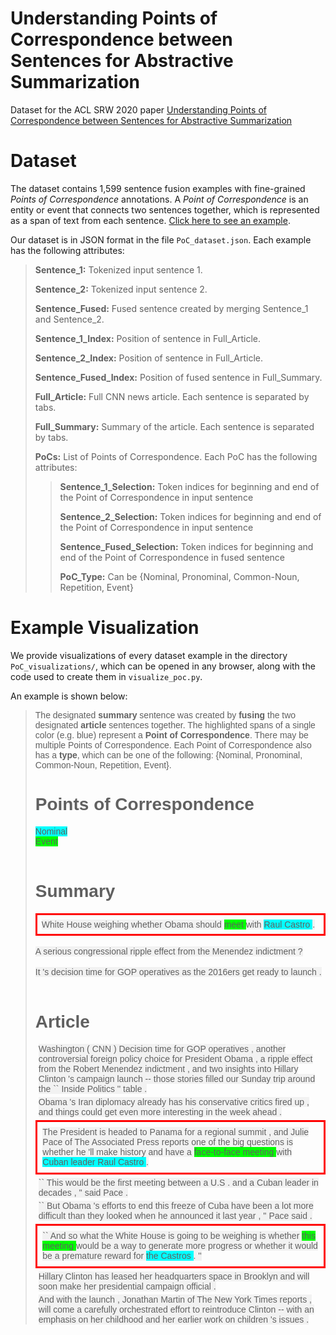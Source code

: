 # Understanding Points of Correspondence between Sentences for Abstractive Summarization
Dataset for the ACL SRW 2020 paper [Understanding Points of Correspondence between Sentences for Abstractive Summarization](https://arxiv.org/abs/2006.05621)

# Dataset
The dataset contains 1,599 sentence fusion examples with fine-grained *Points of Correspondence* annotations. A *Point of Correspondence* is an entity or event that connects two sentences together, which is represented as a span of text from each sentence. [Click here to see an example](#example-visualization).

Our dataset is in JSON format in the file `PoC_dataset.json`. Each example has the following attributes:
>
>**Sentence_1:** Tokenized input sentence 1.
>
>**Sentence_2:** Tokenized input sentence 2.
>
>**Sentence_Fused:** Fused sentence created by merging Sentence_1 and Sentence_2.
>
>**Sentence_1_Index:** Position of sentence in Full_Article.
>
>**Sentence_2_Index:** Position of sentence in Full_Article.
>
>**Sentence_Fused_Index:** Position of fused sentence in Full_Summary.
>
>**Full_Article:** Full CNN news article. Each sentence is separated by tabs.
>
>**Full_Summary:** Summary of the article. Each sentence is  separated by tabs.
>
>**PoCs:** List of Points of Correspondence. Each PoC has the following attributes:
>
>>**Sentence_1_Selection:** Token indices for beginning and end of the Point of Correspondence in input sentence
>>
>>**Sentence_2_Selection:** Token indices for beginning and end of the Point of Correspondence in input sentence
>>
>>**Sentence_Fused_Selection:** Token indices for beginning and end of the Point of Correspondence in fused sentence
>>
>>**PoC_Type:** Can be {Nominal, Pronominal, Common-Noun, Repetition, Event}

# Example Visualization
We provide visualizations of every dataset example in the directory `PoC_visualizations/`, which can be opened in any browser, along with the code used to create them in `visualize_poc.py`.

An example is shown below:

<!DOCTYPE html>
<html>
<head>
<style>
span {
  font-family:helvetica;
}
</style>
</head>
<body>

<blockquote>
<span>The designated <b>summary</b> sentence was created by <b>fusing</b> the two designated <b>article</b> sentences together. 
The highlighted spans of a single color (e.g. blue) represent a <b>Point of Correspondence</b>. 
There may be multiple Points of Correspondence. Each Point of Correspondence also has a <b>type</b>, which can be one of the following: {Nominal, Pronominal, Common-Noun, Repetition, Event}. </span>

<h1 style="font-family:helvetica;">Points of Correspondence</h1><span style='background-color: aqua;'>Nominal</span><br><span style='background-color: lime;'>Event</span><br><br><h1 style="font-family:helvetica;">Summary</h1><div style="border:3px; border-style:solid; border-color:#FF0000; padding: 0.5em;"><span style='background-color: #F2F2F2;'>White </span><span style='background-color: #F2F2F2;'>House </span><span style='background-color: #F2F2F2;'>weighing </span><span style='background-color: #F2F2F2;'>whether </span><span style='background-color: #F2F2F2;'>Obama </span><span style='background-color: #F2F2F2;'>should </span><span style='background-color: lime;'>meet </span><span style='background-color: #F2F2F2;'>with </span><span style='background-color: aqua;'>Raul </span><span style='background-color: aqua;'>Castro </span><span style='background-color: #F2F2F2;'>. </span></div><br><span style='background-color: #F2F2F2;'>A </span><span style='background-color: #F2F2F2;'>serious </span><span style='background-color: #F2F2F2;'>congressional </span><span style='background-color: #F2F2F2;'>ripple </span><span style='background-color: #F2F2F2;'>effect </span><span style='background-color: #F2F2F2;'>from </span><span style='background-color: #F2F2F2;'>the </span><span style='background-color: #F2F2F2;'>Menendez </span><span style='background-color: #F2F2F2;'>indictment </span><span style='background-color: #F2F2F2;'>? </span></div><br><br><span style='background-color: #F2F2F2;'>It </span><span style='background-color: #F2F2F2;'>'s </span><span style='background-color: #F2F2F2;'>decision </span><span style='background-color: #F2F2F2;'>time </span><span style='background-color: #F2F2F2;'>for </span><span style='background-color: #F2F2F2;'>GOP </span><span style='background-color: #F2F2F2;'>operatives </span><span style='background-color: #F2F2F2;'>as </span><span style='background-color: #F2F2F2;'>the </span><span style='background-color: #F2F2F2;'>2016ers </span><span style='background-color: #F2F2F2;'>get </span><span style='background-color: #F2F2F2;'>ready </span><span style='background-color: #F2F2F2;'>to </span><span style='background-color: #F2F2F2;'>launch </span><span style='background-color: #F2F2F2;'>. </span></div><br><br><h1 style="font-family:helvetica;">Article</h1><p style='margin:5px'><span style='background-color: #F2F2F2;'>Washington </span><span style='background-color: #F2F2F2;'>( </span><span style='background-color: #F2F2F2;'>CNN </span><span style='background-color: #F2F2F2;'>) </span><span style='background-color: #F2F2F2;'>Decision </span><span style='background-color: #F2F2F2;'>time </span><span style='background-color: #F2F2F2;'>for </span><span style='background-color: #F2F2F2;'>GOP </span><span style='background-color: #F2F2F2;'>operatives </span><span style='background-color: #F2F2F2;'>, </span><span style='background-color: #F2F2F2;'>another </span><span style='background-color: #F2F2F2;'>controversial </span><span style='background-color: #F2F2F2;'>foreign </span><span style='background-color: #F2F2F2;'>policy </span><span style='background-color: #F2F2F2;'>choice </span><span style='background-color: #F2F2F2;'>for </span><span style='background-color: #F2F2F2;'>President </span><span style='background-color: #F2F2F2;'>Obama </span><span style='background-color: #F2F2F2;'>, </span><span style='background-color: #F2F2F2;'>a </span><span style='background-color: #F2F2F2;'>ripple </span><span style='background-color: #F2F2F2;'>effect </span><span style='background-color: #F2F2F2;'>from </span><span style='background-color: #F2F2F2;'>the </span><span style='background-color: #F2F2F2;'>Robert </span><span style='background-color: #F2F2F2;'>Menendez </span><span style='background-color: #F2F2F2;'>indictment </span><span style='background-color: #F2F2F2;'>, </span><span style='background-color: #F2F2F2;'>and </span><span style='background-color: #F2F2F2;'>two </span><span style='background-color: #F2F2F2;'>insights </span><span style='background-color: #F2F2F2;'>into </span><span style='background-color: #F2F2F2;'>Hillary </span><span style='background-color: #F2F2F2;'>Clinton </span><span style='background-color: #F2F2F2;'>'s </span><span style='background-color: #F2F2F2;'>campaign </span><span style='background-color: #F2F2F2;'>launch </span><span style='background-color: #F2F2F2;'>-- </span><span style='background-color: #F2F2F2;'>those </span><span style='background-color: #F2F2F2;'>stories </span><span style='background-color: #F2F2F2;'>filled </span><span style='background-color: #F2F2F2;'>our </span><span style='background-color: #F2F2F2;'>Sunday </span><span style='background-color: #F2F2F2;'>trip </span><span style='background-color: #F2F2F2;'>around </span><span style='background-color: #F2F2F2;'>the </span><span style='background-color: #F2F2F2;'>`` </span><span style='background-color: #F2F2F2;'>Inside </span><span style='background-color: #F2F2F2;'>Politics </span><span style='background-color: #F2F2F2;'>'' </span><span style='background-color: #F2F2F2;'>table </span><span style='background-color: #F2F2F2;'> </span><span style='background-color: #F2F2F2;'>. </span></p></div><p style='margin:5px'><span style='background-color: #F2F2F2;'>Obama </span><span style='background-color: #F2F2F2;'>'s </span><span style='background-color: #F2F2F2;'>Iran </span><span style='background-color: #F2F2F2;'>diplomacy </span><span style='background-color: #F2F2F2;'>already </span><span style='background-color: #F2F2F2;'>has </span><span style='background-color: #F2F2F2;'>his </span><span style='background-color: #F2F2F2;'>conservative </span><span style='background-color: #F2F2F2;'>critics </span><span style='background-color: #F2F2F2;'>fired </span><span style='background-color: #F2F2F2;'>up </span><span style='background-color: #F2F2F2;'>, </span><span style='background-color: #F2F2F2;'>and </span><span style='background-color: #F2F2F2;'>things </span><span style='background-color: #F2F2F2;'>could </span><span style='background-color: #F2F2F2;'>get </span><span style='background-color: #F2F2F2;'>even </span><span style='background-color: #F2F2F2;'>more </span><span style='background-color: #F2F2F2;'>interesting </span><span style='background-color: #F2F2F2;'>in </span><span style='background-color: #F2F2F2;'>the </span><span style='background-color: #F2F2F2;'>week </span><span style='background-color: #F2F2F2;'>ahead </span><span style='background-color: #F2F2F2;'> </span><span style='background-color: #F2F2F2;'>. </span></p></div><div style="border:3px; border-style:solid; border-color:#FF0000; padding: 0.25em;"><p style='margin:5px'><span style='background-color: #F2F2F2;'>The </span><span style='background-color: #F2F2F2;'>President </span><span style='background-color: #F2F2F2;'>is </span><span style='background-color: #F2F2F2;'>headed </span><span style='background-color: #F2F2F2;'>to </span><span style='background-color: #F2F2F2;'>Panama </span><span style='background-color: #F2F2F2;'>for </span><span style='background-color: #F2F2F2;'>a </span><span style='background-color: #F2F2F2;'>regional </span><span style='background-color: #F2F2F2;'>summit </span><span style='background-color: #F2F2F2;'>, </span><span style='background-color: #F2F2F2;'>and </span><span style='background-color: #F2F2F2;'>Julie </span><span style='background-color: #F2F2F2;'>Pace </span><span style='background-color: #F2F2F2;'>of </span><span style='background-color: #F2F2F2;'>The </span><span style='background-color: #F2F2F2;'>Associated </span><span style='background-color: #F2F2F2;'>Press </span><span style='background-color: #F2F2F2;'>reports </span><span style='background-color: #F2F2F2;'>one </span><span style='background-color: #F2F2F2;'>of </span><span style='background-color: #F2F2F2;'>the </span><span style='background-color: #F2F2F2;'>big </span><span style='background-color: #F2F2F2;'>questions </span><span style='background-color: #F2F2F2;'>is </span><span style='background-color: #F2F2F2;'>whether </span><span style='background-color: #F2F2F2;'>he </span><span style='background-color: #F2F2F2;'>'ll </span><span style='background-color: #F2F2F2;'>make </span><span style='background-color: #F2F2F2;'>history </span><span style='background-color: #F2F2F2;'>and </span><span style='background-color: #F2F2F2;'>have </span><span style='background-color: #F2F2F2;'>a </span><span style='background-color: lime;'>face-to-face </span><span style='background-color: lime;'>meeting </span><span style='background-color: #F2F2F2;'>with </span><span style='background-color: aqua;'>Cuban </span><span style='background-color: aqua;'>leader </span><span style='background-color: aqua;'>Raul </span><span style='background-color: aqua;'>Castro </span><span style='background-color: #F2F2F2;'> </span><span style='background-color: #F2F2F2;'>. </span></p></div><p style='margin:5px'><span style='background-color: #F2F2F2;'>`` </span><span style='background-color: #F2F2F2;'>This </span><span style='background-color: #F2F2F2;'>would </span><span style='background-color: #F2F2F2;'>be </span><span style='background-color: #F2F2F2;'>the </span><span style='background-color: #F2F2F2;'>first </span><span style='background-color: #F2F2F2;'>meeting </span><span style='background-color: #F2F2F2;'>between </span><span style='background-color: #F2F2F2;'>a </span><span style='background-color: #F2F2F2;'>U.S </span><span style='background-color: #F2F2F2;'>. </span><span style='background-color: #F2F2F2;'>and </span><span style='background-color: #F2F2F2;'>a </span><span style='background-color: #F2F2F2;'>Cuban </span><span style='background-color: #F2F2F2;'>leader </span><span style='background-color: #F2F2F2;'>in </span><span style='background-color: #F2F2F2;'>decades </span><span style='background-color: #F2F2F2;'>, </span><span style='background-color: #F2F2F2;'>'' </span><span style='background-color: #F2F2F2;'>said </span><span style='background-color: #F2F2F2;'>Pace </span><span style='background-color: #F2F2F2;'> </span><span style='background-color: #F2F2F2;'>. </span></p></div><p style='margin:5px'><span style='background-color: #F2F2F2;'>`` </span><span style='background-color: #F2F2F2;'>But </span><span style='background-color: #F2F2F2;'>Obama </span><span style='background-color: #F2F2F2;'>'s </span><span style='background-color: #F2F2F2;'>efforts </span><span style='background-color: #F2F2F2;'>to </span><span style='background-color: #F2F2F2;'>end </span><span style='background-color: #F2F2F2;'>this </span><span style='background-color: #F2F2F2;'>freeze </span><span style='background-color: #F2F2F2;'>of </span><span style='background-color: #F2F2F2;'>Cuba </span><span style='background-color: #F2F2F2;'>have </span><span style='background-color: #F2F2F2;'>been </span><span style='background-color: #F2F2F2;'>a </span><span style='background-color: #F2F2F2;'>lot </span><span style='background-color: #F2F2F2;'>more </span><span style='background-color: #F2F2F2;'>difficult </span><span style='background-color: #F2F2F2;'>than </span><span style='background-color: #F2F2F2;'>they </span><span style='background-color: #F2F2F2;'>looked </span><span style='background-color: #F2F2F2;'>when </span><span style='background-color: #F2F2F2;'>he </span><span style='background-color: #F2F2F2;'>announced </span><span style='background-color: #F2F2F2;'>it </span><span style='background-color: #F2F2F2;'>last </span><span style='background-color: #F2F2F2;'>year </span><span style='background-color: #F2F2F2;'>, </span><span style='background-color: #F2F2F2;'>'' </span><span style='background-color: #F2F2F2;'>Pace </span><span style='background-color: #F2F2F2;'>said </span><span style='background-color: #F2F2F2;'> </span><span style='background-color: #F2F2F2;'>. </span></p></div><div style="border:3px; border-style:solid; border-color:#FF0000; padding: 0.25em;"><p style='margin:5px'><span style='background-color: #F2F2F2;'>`` </span><span style='background-color: #F2F2F2;'>And </span><span style='background-color: #F2F2F2;'>so </span><span style='background-color: #F2F2F2;'>what </span><span style='background-color: #F2F2F2;'>the </span><span style='background-color: #F2F2F2;'>White </span><span style='background-color: #F2F2F2;'>House </span><span style='background-color: #F2F2F2;'>is </span><span style='background-color: #F2F2F2;'>going </span><span style='background-color: #F2F2F2;'>to </span><span style='background-color: #F2F2F2;'>be </span><span style='background-color: #F2F2F2;'>weighing </span><span style='background-color: #F2F2F2;'>is </span><span style='background-color: #F2F2F2;'>whether </span><span style='background-color: lime;'>this </span><span style='background-color: lime;'>meeting </span><span style='background-color: #F2F2F2;'>would </span><span style='background-color: #F2F2F2;'>be </span><span style='background-color: #F2F2F2;'>a </span><span style='background-color: #F2F2F2;'>way </span><span style='background-color: #F2F2F2;'>to </span><span style='background-color: #F2F2F2;'>generate </span><span style='background-color: #F2F2F2;'>more </span><span style='background-color: #F2F2F2;'>progress </span><span style='background-color: #F2F2F2;'>or </span><span style='background-color: #F2F2F2;'>whether </span><span style='background-color: #F2F2F2;'>it </span><span style='background-color: #F2F2F2;'>would </span><span style='background-color: #F2F2F2;'>be </span><span style='background-color: #F2F2F2;'>a </span><span style='background-color: #F2F2F2;'>premature </span><span style='background-color: #F2F2F2;'>reward </span><span style='background-color: #F2F2F2;'>for </span><span style='background-color: aqua;'>the </span><span style='background-color: aqua;'>Castros </span><span style='background-color: #F2F2F2;'> </span><span style='background-color: #F2F2F2;'>. </span><span style='background-color: #F2F2F2;'>'' </span></p></div><p style='margin:5px'><span style='background-color: #F2F2F2;'>Hillary </span><span style='background-color: #F2F2F2;'>Clinton </span><span style='background-color: #F2F2F2;'>has </span><span style='background-color: #F2F2F2;'>leased </span><span style='background-color: #F2F2F2;'>her </span><span style='background-color: #F2F2F2;'>headquarters </span><span style='background-color: #F2F2F2;'>space </span><span style='background-color: #F2F2F2;'>in </span><span style='background-color: #F2F2F2;'>Brooklyn </span><span style='background-color: #F2F2F2;'>and </span><span style='background-color: #F2F2F2;'>will </span><span style='background-color: #F2F2F2;'>soon </span><span style='background-color: #F2F2F2;'>make </span><span style='background-color: #F2F2F2;'>her </span><span style='background-color: #F2F2F2;'>presidential </span><span style='background-color: #F2F2F2;'>campaign </span><span style='background-color: #F2F2F2;'>official </span><span style='background-color: #F2F2F2;'> </span><span style='background-color: #F2F2F2;'>. </span></p></div><p style='margin:5px'><span style='background-color: #F2F2F2;'>And </span><span style='background-color: #F2F2F2;'>with </span><span style='background-color: #F2F2F2;'>the </span><span style='background-color: #F2F2F2;'>launch </span><span style='background-color: #F2F2F2;'>, </span><span style='background-color: #F2F2F2;'>Jonathan </span><span style='background-color: #F2F2F2;'>Martin </span><span style='background-color: #F2F2F2;'>of </span><span style='background-color: #F2F2F2;'>The </span><span style='background-color: #F2F2F2;'>New </span><span style='background-color: #F2F2F2;'>York </span><span style='background-color: #F2F2F2;'>Times </span><span style='background-color: #F2F2F2;'>reports </span><span style='background-color: #F2F2F2;'>, </span><span style='background-color: #F2F2F2;'>will </span><span style='background-color: #F2F2F2;'>come </span><span style='background-color: #F2F2F2;'>a </span><span style='background-color: #F2F2F2;'>carefully </span><span style='background-color: #F2F2F2;'>orchestrated </span><span style='background-color: #F2F2F2;'>effort </span><span style='background-color: #F2F2F2;'>to </span><span style='background-color: #F2F2F2;'>reintroduce </span><span style='background-color: #F2F2F2;'>Clinton </span><span style='background-color: #F2F2F2;'>-- </span><span style='background-color: #F2F2F2;'>with </span><span style='background-color: #F2F2F2;'>an </span><span style='background-color: #F2F2F2;'>emphasis </span><span style='background-color: #F2F2F2;'>on </span><span style='background-color: #F2F2F2;'>her </span><span style='background-color: #F2F2F2;'>childhood </span><span style='background-color: #F2F2F2;'>and </span><span style='background-color: #F2F2F2;'>her </span><span style='background-color: #F2F2F2;'>earlier </span><span style='background-color: #F2F2F2;'>work </span><span style='background-color: #F2F2F2;'>on </span><span style='background-color: #F2F2F2;'>children </span><span style='background-color: #F2F2F2;'>'s </span><span style='background-color: #F2F2F2;'>issues </span><span style='background-color: #F2F2F2;'> </span><span style='background-color: #F2F2F2;'>. </span></p></div><p style='margin:5px'><span style='background-color: #F2F2F2;'>
</blockquote>
</body>
</html>